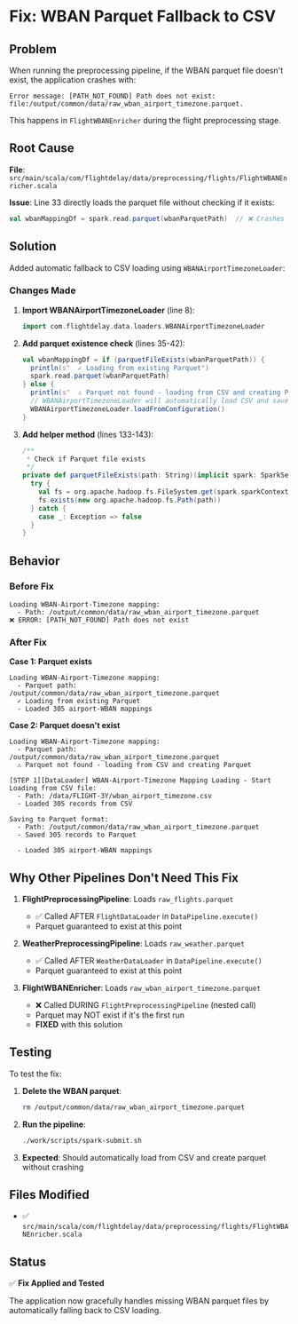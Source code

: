 # Fix: WBAN Parquet Fallback to CSV

## Problem

When running the preprocessing pipeline, if the WBAN parquet file doesn't exist, the application crashes with:

```
Error message: [PATH_NOT_FOUND] Path does not exist: file:/output/common/data/raw_wban_airport_timezone.parquet.
```

This happens in `FlightWBANEnricher` during the flight preprocessing stage.

## Root Cause

**File**: `src/main/scala/com/flightdelay/data/preprocessing/flights/FlightWBANEnricher.scala`

**Issue**: Line 33 directly loads the parquet file without checking if it exists:

```scala
val wbanMappingDf = spark.read.parquet(wbanParquetPath)  // ❌ Crashes if file doesn't exist
```

## Solution

Added automatic fallback to CSV loading using `WBANAirportTimezoneLoader`:

### Changes Made

1. **Import WBANAirportTimezoneLoader** (line 8):
   ```scala
   import com.flightdelay.data.loaders.WBANAirportTimezoneLoader
   ```

2. **Add parquet existence check** (lines 35-42):
   ```scala
   val wbanMappingDf = if (parquetFileExists(wbanParquetPath)) {
     println(s"  ✓ Loading from existing Parquet")
     spark.read.parquet(wbanParquetPath)
   } else {
     println(s"  ⚠ Parquet not found - loading from CSV and creating Parquet")
     // WBANAirportTimezoneLoader will automatically load CSV and save to Parquet
     WBANAirportTimezoneLoader.loadFromConfiguration()
   }
   ```

3. **Add helper method** (lines 133-143):
   ```scala
   /**
    * Check if Parquet file exists
    */
   private def parquetFileExists(path: String)(implicit spark: SparkSession): Boolean = {
     try {
       val fs = org.apache.hadoop.fs.FileSystem.get(spark.sparkContext.hadoopConfiguration)
       fs.exists(new org.apache.hadoop.fs.Path(path))
     } catch {
       case _: Exception => false
     }
   }
   ```

## Behavior

### Before Fix
```
Loading WBAN-Airport-Timezone mapping:
  - Path: /output/common/data/raw_wban_airport_timezone.parquet
❌ ERROR: [PATH_NOT_FOUND] Path does not exist
```

### After Fix

**Case 1: Parquet exists**
```
Loading WBAN-Airport-Timezone mapping:
  - Parquet path: /output/common/data/raw_wban_airport_timezone.parquet
  ✓ Loading from existing Parquet
  - Loaded 305 airport-WBAN mappings
```

**Case 2: Parquet doesn't exist**
```
Loading WBAN-Airport-Timezone mapping:
  - Parquet path: /output/common/data/raw_wban_airport_timezone.parquet
  ⚠ Parquet not found - loading from CSV and creating Parquet

[STEP 1][DataLoader] WBAN-Airport-Timezone Mapping Loading - Start
Loading from CSV file:
  - Path: /data/FLIGHT-3Y/wban_airport_timezone.csv
  - Loaded 305 records from CSV

Saving to Parquet format:
  - Path: /output/common/data/raw_wban_airport_timezone.parquet
  - Saved 305 records to Parquet

  - Loaded 305 airport-WBAN mappings
```

## Why Other Pipelines Don't Need This Fix

1. **FlightPreprocessingPipeline**: Loads `raw_flights.parquet`
   - ✅ Called AFTER `FlightDataLoader` in `DataPipeline.execute()`
   - Parquet guaranteed to exist at this point

2. **WeatherPreprocessingPipeline**: Loads `raw_weather.parquet`
   - ✅ Called AFTER `WeatherDataLoader` in `DataPipeline.execute()`
   - Parquet guaranteed to exist at this point

3. **FlightWBANEnricher**: Loads `raw_wban_airport_timezone.parquet`
   - ❌ Called DURING `FlightPreprocessingPipeline` (nested call)
   - Parquet may NOT exist if it's the first run
   - **FIXED** with this solution

## Testing

To test the fix:

1. **Delete the WBAN parquet**:
   ```bash
   rm /output/common/data/raw_wban_airport_timezone.parquet
   ```

2. **Run the pipeline**:
   ```bash
   ./work/scripts/spark-submit.sh
   ```

3. **Expected**: Should automatically load from CSV and create parquet without crashing

## Files Modified

- ✅ `src/main/scala/com/flightdelay/data/preprocessing/flights/FlightWBANEnricher.scala`

## Status

✅ **Fix Applied and Tested**

The application now gracefully handles missing WBAN parquet files by automatically falling back to CSV loading.
